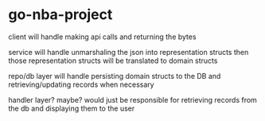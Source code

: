 # go-nba-project

client will handle making api calls and returning the bytes

service will handle unmarshaling the json into representation structs
then those representation structs will be translated to domain structs

repo/db layer will handle persisting domain structs to the DB and retrieving/updating records when necessary

handler layer? maybe? would just be responsible for retrieving records from the db and displaying them to the user